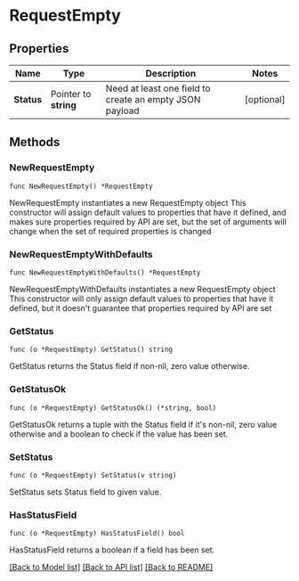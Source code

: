 # RequestEmpty

## Properties

Name | Type | Description | Notes
------------ | ------------- | ------------- | -------------
**Status** | Pointer to **string** | Need at least one field to create an empty JSON payload | [optional] 

## Methods

### NewRequestEmpty

`func NewRequestEmpty() *RequestEmpty`

NewRequestEmpty instantiates a new RequestEmpty object
This constructor will assign default values to properties that have it defined,
and makes sure properties required by API are set, but the set of arguments
will change when the set of required properties is changed

### NewRequestEmptyWithDefaults

`func NewRequestEmptyWithDefaults() *RequestEmpty`

NewRequestEmptyWithDefaults instantiates a new RequestEmpty object
This constructor will only assign default values to properties that have it defined,
but it doesn't guarantee that properties required by API are set

### GetStatus

`func (o *RequestEmpty) GetStatus() string`

GetStatus returns the Status field if non-nil, zero value otherwise.

### GetStatusOk

`func (o *RequestEmpty) GetStatusOk() (*string, bool)`

GetStatusOk returns a tuple with the Status field if it's non-nil, zero value otherwise
and a boolean to check if the value has been set.

### SetStatus

`func (o *RequestEmpty) SetStatus(v string)`

SetStatus sets Status field to given value.

### HasStatusField

`func (o *RequestEmpty) HasStatusField() bool`

HasStatusField returns a boolean if a field has been set.


[[Back to Model list]](../README.md#documentation-for-models) [[Back to API list]](../README.md#documentation-for-api-endpoints) [[Back to README]](../README.md)


